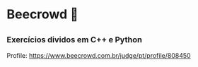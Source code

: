 # Beecrowd 🐝
## <sub>Exercícios dividos em C++ e Python</sub>

Profile:
https://www.beecrowd.com.br/judge/pt/profile/808450
